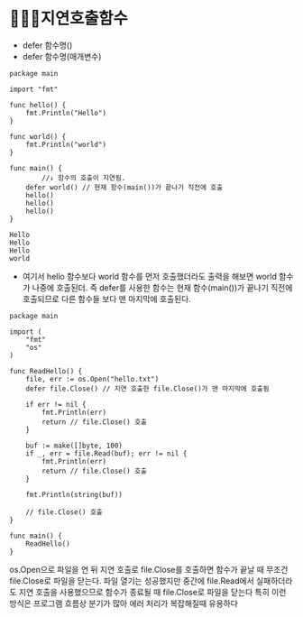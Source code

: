 # 👩🏻‍🎓지연호출함수

- defer 함수명()
- defer 함수명(매개변수)

```
package main

import "fmt"

func hello() {
	fmt.Println("Hello")
}

func world() {
	fmt.Println("world")
}

func main() {
        //↓ 함수의 호출이 지연됨.
	defer world() // 현재 함수(main())가 끝나기 직전에 호출
	hello()
	hello()
	hello()
}
```
```
Hello
Hello
Hello
world
```
- 여기서 hello 함수보다 world 함수를 먼저 호출했더라도 출력을 해보면 world 함수가 나중에 호출된더. 즉 defer를 사용한 함수는 현재 함수(main())가 끝나기 직전에 호출되므로 다른 함수들 보다 맨 마지막에 호출된다.

```
package main

import (
	"fmt"
	"os"
)

func ReadHello() {
	file, err := os.Open("hello.txt")
	defer file.Close() // 지연 호출한 file.Close()가 맨 마지막에 호출됨

	if err != nil {
		fmt.Println(err)
		return // file.Close() 호출
	}

	buf := make([]byte, 100)
	if _, err = file.Read(buf); err != nil {
		fmt.Println(err)
		return // file.Close() 호출
	}

	fmt.Println(string(buf))

	// file.Close() 호출
}

func main() {
	ReadHello()
}
```
os.Open으로 파일을 연 뒤 지연 호출로 file.Close를 호출하면 함수가 끝날 때 무조건 file.Close로 파일을 닫는다. 파일 열기는 성공했지만 중간에 file.Read에서 실패하더라도 지연 호출을 사용했으므로 함수가 종료될 때 file.Close로 파일을 닫는다 특히 이런 방식은 프로그램 흐름상 분기가 많아 에러 처리가 복잡해질때 유용하다
